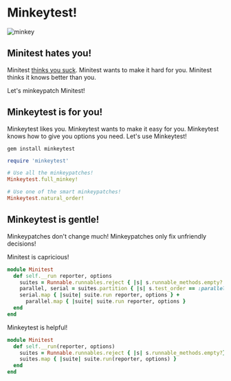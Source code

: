 # Minkeytest!

![minkey](https://i.imgur.com/boZFEMu.png)

## Minitest hates you!

Minitest [thinks you suck](https://github.com/seattlerb/minitest/blob/e6bc4485730403faff6966c1671cf5de72b2d233/lib/minitest/test.rb#L31).  Minitest wants to make it hard for you.  Minitest thinks it knows better than you.

Let's minkeypatch Minitest!

## Minkeytest is for you!

Minkeytest likes you.  Minkeytest wants to make it easy for you.  Minkeytest knows how to give you options you need.  Let's use Minkeytest!

    gem install minkeytest
    
```ruby
require 'minkeytest'

# Use all the minkeypatches!
Minkeytest.full_minkey!

# Use one of the smart minkeypatches!
Minkeytest.natural_order!
```

## Minkeytest is gentle!

Minkeypatches don't change much!  Minkeypatches only fix unfriendly decisions!

Minitest is capricious!

```ruby
module Minitest
  def self.__run reporter, options
    suites = Runnable.runnables.reject { |s| s.runnable_methods.empty? }.shuffle
    parallel, serial = suites.partition { |s| s.test_order == :parallel }
    serial.map { |suite| suite.run reporter, options } +
      parallel.map { |suite| suite.run reporter, options }
  end
end
```

Minkeytest is helpful!

```ruby
module Minitest
  def self.__run(reporter, options)
    suites = Runnable.runnables.reject { |s| s.runnable_methods.empty?}
    suites.map { |suite| suite.run(reporter, options) }
  end
end
```



